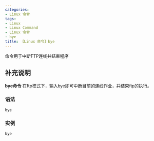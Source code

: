 ```yaml
---
categories:
- Linux 命令
tags:
- Linux
- Linux Command
- Linux 命令
- bye
title: 【Linux 命令】bye
---
```


命令用于中断FTP连线并结束程序

## 补充说明

**bye命令** 在ftp模式下，输入bye即可中断目前的连线作业，并结束ftp的执行。


###  语法

```shell
bye
```

### 实例

```shell
bye
```